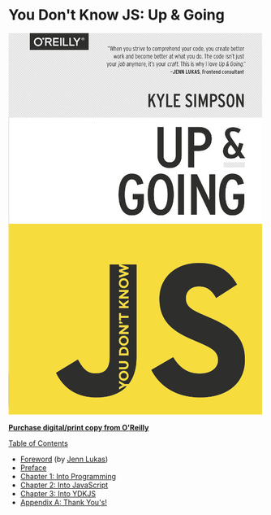 # You Don't Know JS: Up & Going

![](../.gitbook/assets/cover.jpg)

[**Purchase digital/print copy from O'Reilly**](http://shop.oreilly.com/product/0636920039303.do)

[Table of Contents](toc.md)

* [Foreword](foreword.md) \(by [Jenn Lukas](http://jennlukas.com)\)
* [Preface](../preface.md)
* [Chapter 1: Into Programming](ch1.md)
* [Chapter 2: Into JavaScript](ch2.md)
* [Chapter 3: Into YDKJS](ch3.md)
* [Appendix A: Thank You's!](apa.md)

